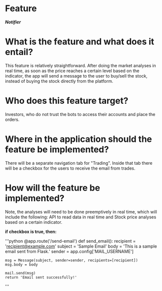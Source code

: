 # Feature

***Notifier***

# What is the feature and what does it entail? 


This feature is relatively straightforward. After doing the market analyses in real time, as soon as the price reaches a certain level based on the indicator, the app will send a message to the user to buy/sell the stock, instead of buying the stock directly from the platform.


# Who does this feature target? 

Investors, who do not trust the bots to access their accounts and place the orders.

# Where in the application should the feature be implemented?

There will be a separate navigation tab for "Trading". Inside that tab there will be a checkbox for the users to receive the email from trades. 

# How will the feature be implemented?

Note, the analyses will need to be done preemptively in real time, which will include the following: API to read data in real time and Stock price analyses based on a certain indicator.

**if checkbox is true, then:**

'''python
@app.route('/send-email')
def send_email():
    recipient = 'recipient@example.com'
    subject = 'Sample Email'
    body = 'This is a sample email sent from Flask.'
    sender = app.config['MAIL_USERNAME']
    
    msg = Message(subject, sender=sender, recipients=[recipient])
    msg.body = body
    
    mail.send(msg)
    return 'Email sent successfully!'
'''
